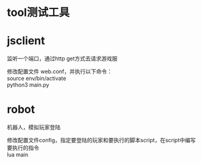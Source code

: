 # tool测试工具

# jsclient
监听一个端口，通过http get方式去请求游戏服  

修改配置文件 web.conf，并执行以下命令：  
    source env/bin/activate  
    python3 main.py  

# robot
机器人，模拟玩家登陆  

修改配置文件config，指定要登陆的玩家和要执行的脚本script，在script中编写要执行的指令  
    lua main  